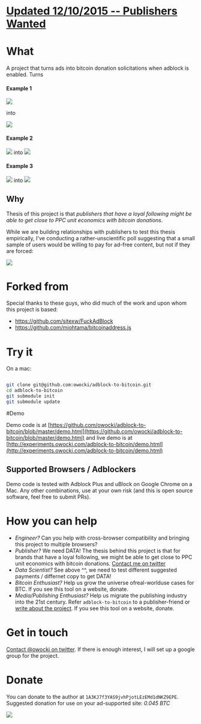 # <a href="http://owocki.com/adblock-to-bitcoin-publishers-wanted/"> Updated 12/10/2015 -- Publishers Wanted</a>

# What

A project that turns ads into bitcoin donation solicitations when adblock is enabled.  Turns

#### Example 1

<img src='http://bits.owocki.com/2u1K1Z0R3w0k/Image%202015-12-09%20at%207.31.49%20AM.png' />

into

<img src='http://bits.owocki.com/0h0d0U1f0f3R/Image%202015-12-09%20at%2011.19.02%20AM.png' />

#### Example 2

<img src='http://bits.owocki.com/1x1n2W400O1S/Image%202015-12-09%20at%2011.07.16%20AM.png' style="display:inline" /> <span style="padding-top:-150px">into</span> <img src='http://bits.owocki.com/3J050A2b1Q0y/Image%202015-12-09%20at%2011.10.53%20AM.png' style="display:inline" />

#### Example 3

<img src='http://bits.owocki.com/18103U3G3s2Y/Image%202015-12-09%20at%2011.17.30%20AM.png' style="display:inline" /> <span style="padding-top:-150px">into</span> <img src='http://bits.owocki.com/1P20443Y1x1o/Image%202015-12-09%20at%2011.16.50%20AM.png' style="display:inline" />



## Why

Thesis of this project is that _publishers that have a *loyal* following might be able to get close to PPC unit economics with bitcoin donations_.

While we are building relationships with publishers to test this thesis empirically, I've conducting a rather-unscientific poll suggesting that a small sample of users would be willing to pay for ad-free content, but not if they are forced:

<img src='http://bits.owocki.com/0K0T06260C3b/Image%202015-12-10%20at%209.21.28%20AM.png' />

# Forked from

Special thanks to these guys, who did much of the work and upon whom this project is based:

* https://github.com/sitexw/FuckAdBlock
* https://github.com/miohtama/bitcoinaddress.js

# Try it

On a mac:

```bash

git clone git@github.com:owocki/adblock-to-bitcoin.git
cd adblock-to-bitcoin
git submodule init
git submodule update

```

#Demo

Demo code is at [https://github.com/owocki/adblock-to-bitcoin/blob/master/demo.html](https://github.com/owocki/adblock-to-bitcoin/blob/master/demo.html) and live demo is at [http://experiments.owocki.com/adblock-to-bitcoin/demo.html](http://experiments.owocki.com/adblock-to-bitcoin/demo.html)

## Supported Browsers / Adblockers

Demo code is tested with Adblock Plus and uBlock on Google Chrome on a Mac.  Any other combinations, use at your own risk (and this is open source software, feel free to submit PRs).

# How you can help

* _Engineer?_ Can you help with cross-browser compatibility and bringing this project to multiple browsers?
* _Publisher?_ We need DATA!  The thesis behind this project is that for brands that have a loyal following, we might be able to get close to PPC unit economics with bitcoin donations.  [Contact me on twitter](http://twitter.com/owocki)
* _Data Scientist?_ See above ^^, we need to test different suggested payments / differnet copy to get DATA!
* _Bitcoin Enthusiast?_ Help us grow the universe ofreal-worlduse cases for BTC.  If you see this tool on a website, donate.
* _Media/Publishing Enthusiast?_ Help us migrate the publishing industry into the 21st century.  Refer `adblock-to-bitcoin` to a publisher-friend or <a href="#get-in-touch">write about the project</a>. If you see this tool on a website, donate.

# Get in touch

[Contact @owocki on twitter](http://twitter.com/owocki).  If there is enough interest, I will set up a google group for the project.

# Donate

You can donate to the author at `1A3KJ7f3YAS9jvhPjotLEzEMd1dNKZ9EPE`.  Suggested donation for use on your ad-supported site: *0.045 BTC*

<img src='http://bits.owocki.com/380X0M0q1L2K/Image%202015-12-09%20at%207.35.04%20AM.png' />

<!-- Google Analytics --> 
<img src='https://ga-beacon.appspot.com/UA-1014419-15/owocki/adblock-to-bitcoin' style='width:1px; height:1px;' >
